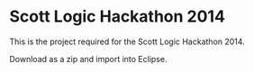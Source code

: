 Scott Logic Hackathon 2014
=======================

This is the project required for the Scott Logic Hackathon 2014.

Download as a zip and import into Eclipse.